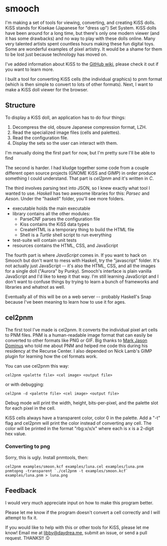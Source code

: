 # smooch

I'm making a set of tools for viewing, converting, and creating KiSS dolls. 
KiSS stands for Kisekae (Japanese for "dress up") Set System. KiSS dolls 
have been around for a long time, but there's only one modern viewer (and it 
has some drawbacks) and no way to play with these dolls online. Many very 
talented artists spent countless hours making these fun digital toys. Some are 
wonderful examples of pixel artistry. It would be a shame for them to be lost 
just because technology has moved on.

I've added information about KiSS to the [GitHub wiki](https://github.com/emhoracek/smooch/wiki), please check it out if you want to learn more.

I built a tool for converting KiSS cells (the individual graphics) to pnm
format (which is then simple to convert to lots of other formats). Next, I 
want to make a KiSS doll viewer for the browser.

## Structure

To display a KiSS doll, an application has to do four things:
1. Decompress the old, obsure Japanese compression format, LZH.
2. Read the specialized image files (cells and palettes).
3. Read the configuration file.
4. Display the sets so the user can interact with them.

I'm manually doing the first part for now, but I'm pretty sure I'll be able to find 

The second is harder. I had kludge together some code from a couple different 
open source projects (GNOME KiSS and GIMP) in order produce something I could 
understand. That part is *cel2pnm* and it's written in *C*.

The third involves parsing text into JSON, so I knew exactly what tool I wanted 
to use. *Haskell* has two awesome libraries for this: *Parsec* and *Aeson*. 
Under the "haskell" folder, you'll see more folders. 
  * executable holds the main executable
  * library contains all the other modules:
    * ParseCNF parses the configuration file
    * Kiss contains the KiSS data types
    * CreateHTML is a temporary thing to build the HTML file
    * Shell is a *Turtle* shell script to run everything
  * test-suite will contain unit tests
  * resources contains the HTML, CSS, and JavaScript

The fourth part is where *JavaScript* comes in. If you want to hack on Smooch 
but don't want to mess with Haskell, try the "javascript" folder. It's not 
actually just JavaScript -- it's also the HTML, CSS, and all the images for a 
single doll ("Aurora" by Punky). Smooch's interface is plain vanilla JavaScript 
and I'd like to keep it that way. I'm still learning JavaScript and I don't 
want to confuse things by trying to learn a bunch of frameworks and libraries 
and whatnot as well.

Eventually all of this will be on a web server -- probably Haskell's Snap 
because I've been meaning to learn how to use it for ages.

## cel2pnm

The first tool I've made is cel2pnm. It converts the individual pixel
art cells to PNM files. PNM is a human-readable image format that can easily
be converted to other formats like PNG or GIF. Big thanks to [Mark Jason Dominus](http://blog.plover.com/)
 who told me about PNM and helped me code this during his residency at the Recurse 
Center. I also depended on Nick Lamb's GIMP plugin for learning how the cel
formats work.

You can use cel2pnm this way:

```(sh)
cel2pnm <palette file> <cel image> <output file> 
```
or with debugging:
```(sh)
cel2pnm -d <palette file> <cel image> <output file> 
```

Debug mode will print the width, height, bits-per-pixel, and the palette slot
for each pixel in the cell.

KiSS cells always have a transparent color, color 0 in the palette. Add a "-t" 
flag and cel2pnm will print the color instead of converting any cell. The 
color will be printed in the format "rbg:x/x/x" where each is x is a 2-digit 
hex value.

### Converting to png

Sorry, this is ugly. Install pnmtools, then:

```(sh)
cel2pnm examples/smoon.kcf examples/luna.cel examples/luna.pnm
pnmtopng -transparent `./cel2pnm -t examples/smoon.kcf` examples/luna.pnm > luna.png
```

## Feedback

I would very much appreciate input on how to make this program better.

Please let me know if the program doesn't convert a cell correctly and I will 
attempt to fix it.

If you would like to help with this or other tools for KiSS, please let me know!
Email me at libby@daydrea.me, submit an issue, or send a pull request. THANKS!! :D
